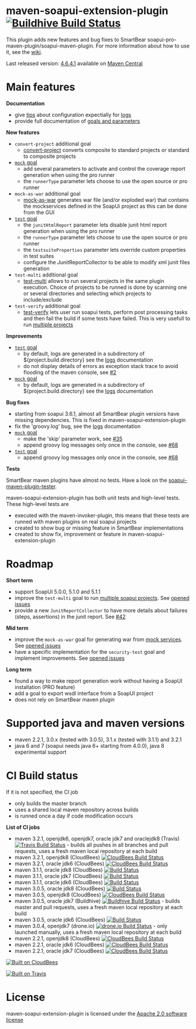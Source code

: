 <!--
~ Copyright 2012-2014 Thomas Bouffard (redfish4ktc)
~
~ Licensed under the Apache License, Version 2.0 (the "License");
~ you may not use this file except in compliance with the License.
~ You may obtain a copy of the License at
~
~   http://www.apache.org/licenses/LICENSE-2.0
~
~ Unless required by applicable law or agreed to in writing,
~ software distributed under the License is distributed on an
~ "AS IS" BASIS, WITHOUT WARRANTIES OR CONDITIONS OF ANY
~ KIND, either express or implied.  See the License for the
~ specific language governing permissions and limitations
~ under the License.
-->

maven-soapui-extension-plugin [![Buildhive Build Status](https://buildhive.cloudbees.com/job/redfish4ktc/job/maven-soapui-extension-plugin/badge/icon)](https://buildhive.cloudbees.com/job/redfish4ktc/job/maven-soapui-extension-plugin/)
============

This plugin adds new features and bug fixes to SmartBear soapui-pro-maven-plugin/soapui-maven-plugin.
For more information about how to use it, see the [wiki](https://github.com/redfish4ktc/maven-soapui-extension-plugin/wiki).

Last released version: [4.6.4.1](https://github.com/redfish4ktc/maven-soapui-extension-plugin/wiki#changelog) available on [Maven Central](http://search.maven.org/#search|gav|1|g%3A%22com.github.redfish4ktc.soapui%22%20AND%20a%3A%22maven-soapui-extension-plugin%22)


Main features
============

**Documentation**

  * give [tips](https://github.com/redfish4ktc/maven-soapui-extension-plugin/wiki/Tips) about configuration expectially for [logs](https://github.com/redfish4ktc/maven-soapui-extension-plugin/wiki/Tips#log-configuration)
  * provide full documentation of [goals and parameters](https://github.com/redfish4ktc/maven-soapui-extension-plugin/wiki/Goals)


**New features**

  * `convert-project` additional goal
    * [convert-project](https://github.com/redfish4ktc/maven-soapui-extension-plugin/wiki/Goals#convert-project) converts composite to standard projects or standard to composite projects
  * [`mock` goal](https://github.com/redfish4ktc/maven-soapui-extension-plugin/wiki/Goals#mock-additional-parameters)
    * add several parameters to activate and control the coverage report generation when using the pro runner
    * the `runnerType` parameter lets choose to use the open source or pro runner
  * `mock-as-war` additional goal
    * [mock-as-war](https://github.com/redfish4ktc/maven-soapui-extension-plugin/wiki/MockAsWarGoal) generates war file (and/or exploded war) that contains the mockservices defined in the SoapUi project as this can be done from the GUI
  * [`test` goal](https://github.com/redfish4ktc/maven-soapui-extension-plugin/wiki/Goals#test-additional-parameters)
    * the `junitHtmlReport` parameter lets disable junit html report generation when using the pro runner
    * the `runnerType` parameter lets choose to use the open source or pro runner 
    * the `testsuiteProperties` parameter lets override custom properties in test suites
    * configure the JunitReportCollector to be able to modify xml junit files generation
  * `test-multi` additional goal
    * [test-multi](https://github.com/redfish4ktc/maven-soapui-extension-plugin/wiki/TestGoalMultipleProjects) allows to run several projects in the same plugin execution. Choice of projects to be runned is done by scanning one or several directories and selecting which projects to include/exclude 
  * `test-verify` additional goal
    * [test-verify](https://github.com/redfish4ktc/maven-soapui-extension-plugin/wiki/Goals#test-verify) lets user run soapui tests, perform post processing tasks and then fail the build if some tests have failed. This is very usefull to run [multiple projects](https://github.com/redfish4ktc/maven-soapui-extension-plugin/wiki/TestGoalMultipleProjects)


**Improvements**

  * [`test` goal](https://github.com/redfish4ktc/maven-soapui-extension-plugin/wiki/Goals#test)
    * by default, logs are generated in a subdirectory of ${project.build.directory} see the [logs](https://github.com/redfish4ktc/maven-soapui-extension-plugin/wiki/Tips#log-configuration) documentation
    * do not display details of errors as exception stack trace to avoid flooding of the maven console, see [#2](https://github.com/redfish4ktc/maven-soapui-extension-plugin/issues/2)
  * [`mock` goal](https://github.com/redfish4ktc/maven-soapui-extension-plugin/wiki/Goals#mock)
    * by default, logs are generated in a subdirectory of ${project.build.directory} see the [logs](https://github.com/redfish4ktc/maven-soapui-extension-plugin/wiki/Tips#log-configuration) documentation


**Bug fixes**

  * starting from soapui 3.6.1, almost all SmartBear plugin versions have missing dependencies. This is fixed in maven-soapui-extension-plugin
  * fix the 'groovy.log' bug, see the [logs](https://github.com/redfish4ktc/maven-soapui-extension-plugin/wiki/Tips#log-configuration) documentation
  * [`mock` goal](https://github.com/redfish4ktc/maven-soapui-extension-plugin/wiki/Goals#mock)
    * make the 'skip' parameter work, see [#35](https://github.com/redfish4ktc/maven-soapui-extension-plugin/issues/35)
    * append groovy log messages only once in the console, see [#68](https://github.com/redfish4ktc/maven-soapui-extension-plugin/issues/68)
  * [`test` goal](https://github.com/redfish4ktc/maven-soapui-extension-plugin/wiki/Goals#test)
    * append groovy log messages only once in the console, see [#68](https://github.com/redfish4ktc/maven-soapui-extension-plugin/issues/68) 

**Tests**

SmartBear maven plugins have almost no tests. Have a look on the [soapui-maven-plugin-tester](https://github.com/SmartBear/soapui/tree/master/soapui-maven-plugin-tester).

maven-soapui-extension-plugin has both unit tests and high-level tests. These high-level tests are

  * executed with the maven-invoker-plugin, this means that these tests are runned with maven plugins on real soapui projects
  * created to show bug or missing feature in SmartBear implementations
  * created to show fix, improvement or feature in maven-soapui-extension-plugin



Roadmap
============

**Short term**

* support SoapUI 5.0.0, 5.1.0 and 5.1.1
* improve the ```test-multi``` goal to run [multiple soapui projects](https://github.com/redfish4ktc/maven-soapui-extension-plugin/wiki/TestGoalMultipleProjects). See [opened issues](https://github.com/redfish4ktc/maven-soapui-extension-plugin/issues?labels=goal%3A%3Atest-multi&page=1&state=open)
* provide a new `JunitReportCollector` to have more details about failures (steps, assertions) in the junit report. See [#42](https://github.com/redfish4ktc/maven-soapui-extension-plugin/issues/42)


**Mid term**

* improve the ```mock-as-war``` goal for generating war from [mock services](https://github.com/redfish4ktc/maven-soapui-extension-plugin/wiki/MockAsWarGoal). See [opened issues](https://github.com/redfish4ktc/maven-soapui-extension-plugin/issues?labels=goal%3A%3Amock-as-war&milestone=&page=1&state=open)
* have a specific implementation for the ```security-test``` goal and implement improvements. See [opened issues](https://github.com/redfish4ktc/maven-soapui-extension-plugin/issues?labels=goal%3A%3Asecurity-test&milestone=&page=1&state=open)

**Long term**

* found a way to make report generation work without having a SoapUI installation (PRO feature)
* add a goal to export wsdl interface from a SoapUI project
* does not rely on SmartBear maven plugin



Supported java and maven versions
============
  * maven 2.2.1, 3.0.x (tested with 3.0.5), 3.1.x (tested with 3.1.1) and 3.2.1
  * java 6 and 7 (soapui needs java 6+ starting from 4.0.0), java 8 experimental support


  
CI Build status
============

If it is not specified, the CI job

* only builds the master branch
* uses a shared local maven repository across builds
* is runned once a day if code modification occurs


**List of CI jobs**

* maven 3.2.1, openjdk6, openjdk7, oracle jdk7 and oraclejdk8 (Travis) [![Travis Build Status](https://secure.travis-ci.org/redfish4ktc/maven-soapui-extension-plugin.png?branch=master)](https://travis-ci.org/redfish4ktc/maven-soapui-extension-plugin) - builds all pushes in all branches and pull requests, uses a fresh maven local repository at each build
* maven 3.2.1, openjdk8 (CloudBees) [![CloudBees Build Status](https://redfish4ktc-oss.ci.cloudbees.com/job/maven-soapui-extension-plugin_maven-3.2.1_openjdk8/badge/icon)](https://redfish4ktc-oss.ci.cloudbees.com/job/maven-soapui-extension-plugin_maven-3.2.1_openjdk8/)
* maven 3.2.1, oracle jdk6 (CloudBees) [![CloudBees Build Status](https://redfish4ktc-oss.ci.cloudbees.com/job/maven-soapui-extension-plugin_maven-3.2.1_oracle_jdk6/badge/icon)](https://redfish4ktc-oss.ci.cloudbees.com/job/maven-soapui-extension-plugin_maven-3.2.1_oracle_jdk6/)
* maven 3.1.1, oracle jdk8 (CloudBees) [![Build Status](https://redfish4ktc-oss.ci.cloudbees.com/buildStatus/icon?job=maven-soapui-extension-plugin_maven-3.1.1_oracle_jdk8)](https://redfish4ktc-oss.ci.cloudbees.com/job/maven-soapui-extension-plugin_maven-3.1.1_oracle_jdk8/)
* maven 3.1.1, oracle jdk7 (CloudBees) [![Build Status](https://redfish4ktc-oss.ci.cloudbees.com/buildStatus/icon?job=maven-soapui-extension-plugin_maven-3.1.1_oracle_jdk7)](https://redfish4ktc-oss.ci.cloudbees.com/job/maven-soapui-extension-plugin_maven-3.1.1_oracle_jdk7/)
* maven 3.1.1, oracle jdk6 (CloudBees) [![Build Status](https://redfish4ktc-oss.ci.cloudbees.com/buildStatus/icon?job=maven-soapui-extension-plugin_maven-3.1.1_oracle_jdk6)](https://redfish4ktc-oss.ci.cloudbees.com/job/maven-soapui-extension-plugin_maven-3.1.1_oracle_jdk6/)
* maven 3.0.5, oracle jdk8 (CloudBees) [![Build Status](https://redfish4ktc-oss.ci.cloudbees.com/buildStatus/icon?job=maven-soapui-extension-plugin_maven-3.0.5_oracle_jdk8)](https://redfish4ktc-oss.ci.cloudbees.com/job/maven-soapui-extension-plugin_maven-3.0.5_oracle_jdk8/)
* maven 3.0.5, openjdk8 (CloudBees) [![CloudBees Build Status](https://redfish4ktc-oss.ci.cloudbees.com/job/maven-soapui-extension-plugin_maven-3.0.5_openjdk8/badge/icon)](https://redfish4ktc-oss.ci.cloudbees.com/job/maven-soapui-extension-plugin_maven-3.0.5_openjdk8/)
* maven 3.0.5, oracle jdk7 (Buildhive) [![Buildhive Build Status](https://buildhive.cloudbees.com/job/redfish4ktc/job/maven-soapui-extension-plugin/badge/icon)](https://buildhive.cloudbees.com/job/redfish4ktc/job/maven-soapui-extension-plugin/) - builds master and pull requests, uses a fresh maven local repository at each build
* maven 3.0.5, oracle jdk6 (CloudBees) [![Build Status](https://redfish4ktc-oss.ci.cloudbees.com/buildStatus/icon?job=maven-soapui-extension-plugin_maven-3.0.5_oracle_jdk6)](https://redfish4ktc-oss.ci.cloudbees.com/job/maven-soapui-extension-plugin_maven-3.0.5_oracle_jdk6/)
* maven 3.0.4, openjdk7 (drone.io) [![drone.io Build Status](https://drone.io/redfish4ktc/maven-soapui-extension-plugin/status.png)](https://drone.io/redfish4ktc/maven-soapui-extension-plugin/latest) - only launched  manually, uses a fresh maven local repository at each build
* maven 2.2.1, openjdk8 (CloudBees) [![CloudBees Build Status](https://redfish4ktc-oss.ci.cloudbees.com/job/maven-soapui-extension-plugin_maven-2.2.1_openjdk8/badge/icon)](https://redfish4ktc-oss.ci.cloudbees.com/job/maven-soapui-extension-plugin_maven-2.2.1_openjdk8/)
* maven 2.2.1, oracle jdk6 (CloudBees) [![CloudBees Build Status](https://redfish4ktc-oss.ci.cloudbees.com/job/maven-soapui-extension-plugin_maven-2.2.1_oracle_jdk6/badge/icon)](https://redfish4ktc-oss.ci.cloudbees.com/job/maven-soapui-extension-plugin_maven-2.2.1_oracle_jdk6/)
* maven 2.2.1, oracle jdk7 (CloudBees) [![CloudBees Build Status](https://redfish4ktc-oss.ci.cloudbees.com/job/maven-soapui-extension-plugin_maven-2.2.1_oracle_jdk7/badge/icon)](https://redfish4ktc-oss.ci.cloudbees.com/job/maven-soapui-extension-plugin_maven-2.2.1_oracle_jdk7/)


[![Built on CloudBees](http://www.cloudbees.com/sites/default/files/Button-Built-on-CB-1.png)](http://www.cloudbees.com/dev.cb)

[![Built on Travis](http://about.travis-ci.org/images/travis-mascot-200px.png)](https://travis-ci.org/)

<!--
http://about.travis-ci.org/images/travisci-small.png
-->

License
============

maven-soapui-extension-plugin is licensed under the [Apache 2.0 software license](http://www.apache.org/licenses/LICENSE-2.0.html)
